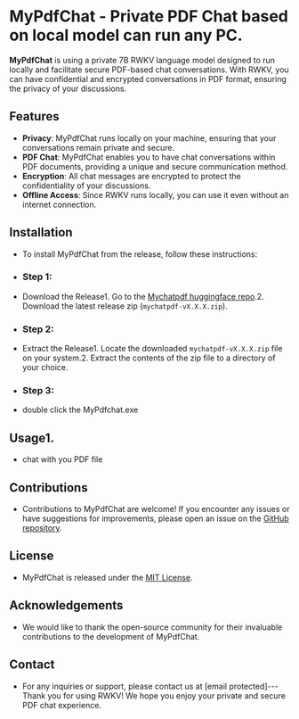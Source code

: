 # MyPdfChat - Private PDF Chat based on local model can run any PC.

**MyPdfChat** is using a private 7B RWKV language model designed to run locally and facilitate secure PDF-based chat conversations. With RWKV, you can have confidential and encrypted conversations in PDF format, ensuring the privacy of your discussions.
## Features
- **Privacy**: MyPdfChat runs locally on your machine, ensuring that your conversations remain private and secure.
- **PDF Chat**: MyPdfChat enables you to have chat conversations within PDF documents, providing a unique and secure communication method.
- **Encryption**: All chat messages are encrypted to protect the confidentiality of your discussions.
- **Offline Access**: Since RWKV runs locally, you can use it even without an internet connection.
## Installation
- To install MyPdfChat from the release, follow these instructions:
- ### Step 1:
- Download the Release1. Go to the [Mychatpdf huggingface repo](https://huggingface.co/MyPdfChat/MyPdfChat).2. Download the latest release zip (`mychatpdf-vX.X.X.zip`).
- ### Step 2:
- Extract the Release1. Locate the downloaded `mychatpdf-vX.X.X.zip` file on your system.2. Extract the contents of the zip file to a directory of your choice.
- ### Step 3:
- double click the MyPdfchat.exe
## Usage1.
- chat with you PDF file
## Contributions
- Contributions to MyPdfChat are welcome! If you encounter any issues or have suggestions for improvements, please open an issue on the [GitHub repository](https://github.com/mypdfchat/MypdfChat).
## License
- MyPdfChat is released under the [MIT License](https://opensource.org/licenses/MIT).
## Acknowledgements
- We would like to thank the open-source community for their invaluable contributions to the development of MyPdfChat.
## Contact
- For any inquiries or support, please contact us at [email protected]---Thank you for using RWKV! We hope you enjoy your private and secure PDF chat experience.
